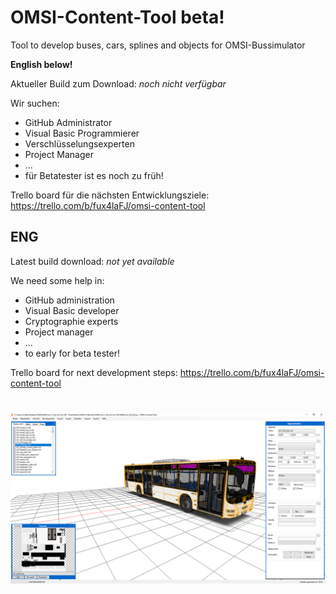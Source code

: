 # OMSI-Content-Tool beta!
Tool to develop buses, cars, splines and objects for OMSI-Bussimulator

<b>English below!</b>

Aktueller Build zum Download: <i>noch nicht verfügbar</i>

Wir suchen:
- GitHub Administrator
- Visual Basic Programmierer
- Verschlüsselungsexperten
- Project Manager
- ...
- für Betatester ist es noch zu früh!

Trello board für die nächsten Entwicklungsziele: https://trello.com/b/fux4laFJ/omsi-content-tool

## ENG
Latest build download: <i>not yet available</i>

We need some help in:
- GitHub administration
- Visual Basic developer
- Cryptographie experts
- Project manager
- ...
- to early for beta tester!

Trello board for next development steps: https://trello.com/b/fux4laFJ/omsi-content-tool
#
![screenshot](Screenshot.png)

